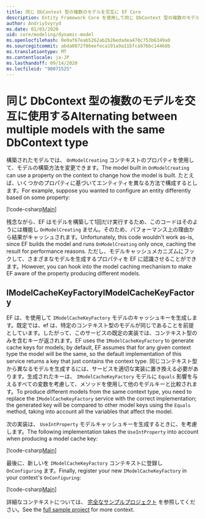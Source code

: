 ```yaml
---
title: 同じ DbContext 型の複数のモデルを交互に EF Core
description: Entity Framework Core を使用して同じ DbContext 型の複数のモデルを交互に切り替える
author: AndriySvyryd
ms.date: 01/03/2020
uid: core/modeling/dynamic-model
ms.openlocfilehash: 0e0af67eab5262ab2b26edadea470c753b6349a0
ms.sourcegitcommit: abda0872f86eefeca191a9a11bfca976bc14468b
ms.translationtype: MT
ms.contentlocale: ja-JP
ms.lasthandoff: 09/14/2020
ms.locfileid: "90071525"
---
```

# <a name="alternating-between-multiple-models-with-the-same-dbcontext-type"></a><span data-ttu-id="7a1b3-103">同じ DbContext 型の複数のモデルを交互に使用する</span><span class="sxs-lookup"><span data-stu-id="7a1b3-103">Alternating between multiple models with the same DbContext type</span></span>

<span data-ttu-id="7a1b3-104">構築されたモデルでは、 `OnModelCreating` コンテキストのプロパティを使用して、モデルの構築方法を変更できます。</span><span class="sxs-lookup"><span data-stu-id="7a1b3-104">The model built in `OnModelCreating` can use a property on the context to change how the model is built.</span></span> <span data-ttu-id="7a1b3-105">たとえば、いくつかのプロパティに基づいてエンティティを異なる方法で構成するとします。</span><span class="sxs-lookup"><span data-stu-id="7a1b3-105">For example, suppose you wanted to configure an entity differently based on some property:</span></span>

[!code-csharp[Main](../../../samples/core/Modeling/DynamicModel/DynamicContext.cs?name=OnModelCreating)]

<span data-ttu-id="7a1b3-106">残念ながら、EF はモデルを構築して1回だけ実行するため、このコードはそのようには機能し `OnModelCreating` ません。そのため、パフォーマンス上の理由から結果がキャッシュされます。</span><span class="sxs-lookup"><span data-stu-id="7a1b3-106">Unfortunately, this code wouldn't work as-is, since EF builds the model and runs `OnModelCreating` only once, caching the result for performance reasons.</span></span> <span data-ttu-id="7a1b3-107">ただし、モデルキャッシュメカニズムにフックして、さまざまなモデルを生成するプロパティを EF に認識させることができます。</span><span class="sxs-lookup"><span data-stu-id="7a1b3-107">However, you can hook into the model caching mechanism to make EF aware of the property producing different models.</span></span>

## <a name="imodelcachekeyfactory"></a><span data-ttu-id="7a1b3-108">IModelCacheKeyFactory</span><span class="sxs-lookup"><span data-stu-id="7a1b3-108">IModelCacheKeyFactory</span></span>

<span data-ttu-id="7a1b3-109">EF は、を使用して `IModelCacheKeyFactory` モデルのキャッシュキーを生成します。既定では、ef は、特定のコンテキスト型のモデルが同じであることを前提としています。したがって、このサービスの既定の実装では、コンテキスト型のみを含むキーが返されます。</span><span class="sxs-lookup"><span data-stu-id="7a1b3-109">EF uses the `IModelCacheKeyFactory` to generate cache keys for models; by default, EF assumes that for any given context type the model will be the same, so the default implementation of this service returns a key that just contains the context type.</span></span> <span data-ttu-id="7a1b3-110">同じコンテキスト型から異なるモデルを生成するには、サービスを適切な実装に置き換える必要があります。生成されたキーは、 `IModelCacheKeyFactory` モデルに `Equals` 影響を与えるすべての変数を考慮して、メソッドを使用して他のモデルキーと比較されます。</span><span class="sxs-lookup"><span data-stu-id="7a1b3-110">To produce different models from the same context type, you need to replace the `IModelCacheKeyFactory` service with the correct implementation; the generated key will be compared to other model keys using the `Equals` method, taking into account all the variables that affect the model.</span></span>

<span data-ttu-id="7a1b3-111">次の実装は、 `UseIntProperty` モデルキャッシュキーを生成するときに、を考慮します。</span><span class="sxs-lookup"><span data-stu-id="7a1b3-111">The following implementation takes the `UseIntProperty` into account when producing a model cache key:</span></span>

[!code-csharp[Main](../../../samples/core/Modeling/DynamicModel/DynamicModelCacheKeyFactory.cs?name=DynamicModel)]

<span data-ttu-id="7a1b3-112">最後に、新しいを `IModelCacheKeyFactory` コンテキストに登録し `OnConfiguring` ます。</span><span class="sxs-lookup"><span data-stu-id="7a1b3-112">Finally, register your new `IModelCacheKeyFactory` in your context's `OnConfiguring`:</span></span>

[!code-csharp[Main](../../../samples/core/Modeling/DynamicModel/DynamicContext.cs?name=OnConfiguring)]

<span data-ttu-id="7a1b3-113">詳細なコンテキストについては、 [完全なサンプルプロジェクト](https://github.com/dotnet/EntityFramework.Docs/tree/master/samples/core/Modeling/DynamicModel) を参照してください。</span><span class="sxs-lookup"><span data-stu-id="7a1b3-113">See the [full sample project](https://github.com/dotnet/EntityFramework.Docs/tree/master/samples/core/Modeling/DynamicModel) for more context.</span></span>
